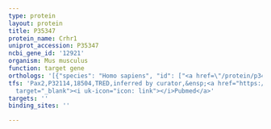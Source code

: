 ```yaml
---
type: protein
layout: protein
title: P35347
protein_name: Crhr1
uniprot_accession: P35347
ncbi_gene_id: '12921'
organism: Mus musculus
function: target gene
orthologs: '[{"species": "Homo sapiens", "id": ["<a href=\"/protein/p34998\">P34998</a>"]}, {"species": "Rattus norvegicus", "id": ["P35353"]}]'
tfs: 'Pax2,P32114,18504,TRED,inferred by curator,&ensp;<a href="https://www.ncbi.nlm.nih.gov/pubmed/?term=17202159%5Buid%5D"
  target="_blank"><i uk-icon="icon: link"></i>Pubmed</a>'
targets: ''
binding_sites: ''

---
```

